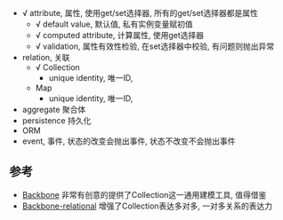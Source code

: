 - √ attribute, 属性, 使用get/set选择器, 所有的get/set选择器都是属性
    - √ default value, 默认值, 私有实例变量赋初值
    - √ computed attribute, 计算属性, 使用get选择器
    - √ validation, 属性有效性检验, 在set选择器中校验, 有问题则抛出异常
- relation, 关联
    - √ Collection 
        - unique identity, 唯一ID, 
    - Map
        - unique identity, 唯一ID,
- aggregate 聚合体
- persistence 持久化
- ORM
- event, 事件, 状态的改变会抛出事件, 状态不改变不会抛出事件


## 参考
- [Backbone](https://github.com/jashkenas/backbone) 非常有创意的提供了Collection这一通用建模工具, 值得借鉴
- [Backbone-relational](https://github.com/PaulUithol/Backbone-relational) 增强了Collection表达多对多, 一对多关系的表达力 